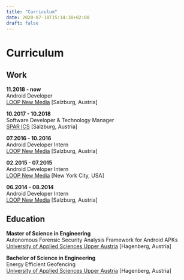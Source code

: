 ```yaml
---
title: "Curriculum"
date: 2020-07-10T15:14:38+02:00
draft: false
---
```

# Curriculum <i class="em-svg em-scroll"></i>

## Work <i class="em-svg em-hammer"></i>
**11.2018 - now**  
Android Developer  
[LOOP New Media](http://www.agentur-loop.com/) [Salzburg, Austria]

**10.2017 - 10.2018**  
Software Developer & Technology Manager  
[SPAR ICS](https://www.spar-ics.com/) [Salzburg, Austria]

**07.2016 - 10.2016**  
Android Developer Intern  
[LOOP New Media](http://www.agentur-loop.com/) [Salzburg, Austria]

**02.2015 - 07.2015**  
Android Developer Intern  
[LOOP New Media](http://www.agentur-loop.com/) [New York City, USA]

**06.2014 - 08.2014**  
Android Developer Intern  
[LOOP New Media](http://www.agentur-loop.com/) [Salzburg, Austria]


## Education <i class="em-svg em-school"></i>
**Master of Science in Engineering**  
Autonomous Forensic Security Analysis Framework for Android APKs  
[University of Applied Sciences Upper Austria](https://www.fh-ooe.at/en/) [Hagenberg, Austria]


**Bachelor of Science in Engineering**  
Energy Efficient Geofencing  
[University of Applied Sciences Upper Austria](https://www.fh-ooe.at/en/) [Hagenberg, Austria]


